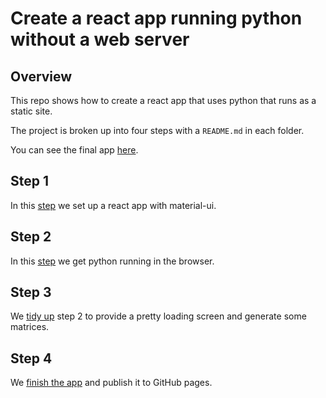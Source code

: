 # Create a react app running python without a web server

## Overview

This repo shows how to create a react app that uses python that
runs as a static site.

The project is broken up into four steps with a `README.md`
in each folder.

You can see the final app [here](https://rob-blackbourn.github.io/demo-react-pyodide/).

## Step 1

In this [step](https://github.com/rob-blackbourn/blog-react-python/blob/master/step1/README.md) we set up a react app with material-ui.

## Step 2

In this [step](https://github.com/rob-blackbourn/blog-react-python/blob/master/step2/README.md) we get python running in the browser.

## Step 3

We [tidy up](https://github.com/rob-blackbourn/blog-react-python/blob/master/step3/README.md) step 2 to provide a pretty loading screen
and generate some matrices.

## Step 4

We [finish the app](https://github.com/rob-blackbourn/blog-react-python/blob/master/step4/README.md) and publish it to GitHub pages.
